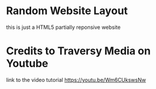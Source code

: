 # Random Website Layout
this is just a HTML5 partially reponsive website 

# Credits to Traversy Media on Youtube
link to the video tutorial https://youtu.be/Wm6CUkswsNw